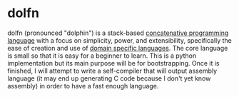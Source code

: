 dolfn
=====

dolfn (pronounced "dolphin") is a stack-based [concatenative programming language](http://concatenative.org/wiki/view/Concatenative%20language) with a focus on simplicity, power, and extensibility, specifically the ease of creation and use of [domain specific languages](https://en.wikipedia.org/wiki/Domain-specific_language). The core language is small so that it is easy for a beginner to learn. This is a python implementation but its main purpose will be for bootstrapping. Once it is finished, I will attempt to write a self-compiler that will output assembly language (it may end up generating C code because I don't yet know assembly) in order to have a fast enough language.
